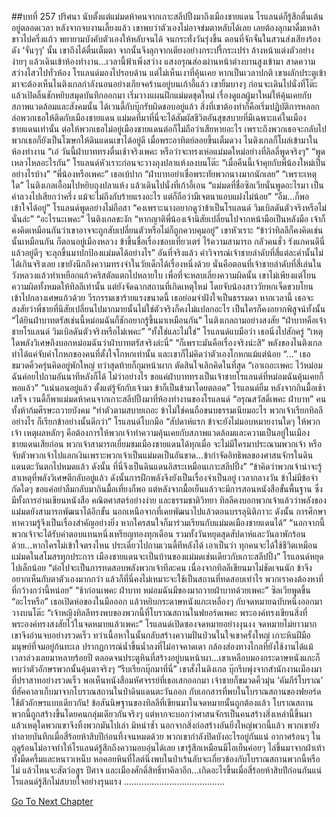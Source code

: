 ##บทที่ 257 ปริศนา
นับตั้งแต่แม่มดห้าคนจากเกาะสลีปปิ้งมาถึงเมืองชายแดน โรแลนด์ก็รู้สึกตื่นเต้นอยู่ตลอดเวลา หลังจากจบงานเลี้ยงแล้ว เขาพบว่าตัวเองไม่อาจข่มตาหลับได้เลย เลยต้องลุกมาดื่มเหล้าขาวไปครึ่งแก้ว พยายามบังคับตัวเองให้หลับจนได้
จนกระทั่งวันรุ่งขึ้น ตอนที่จักจั่นในสวนส่งเสียงร้องดัง ‘จั่นๆๆ’ นั้น เขาถึงได้ตื่นเต็มตา จากนั้นจึงลุกจากเตียงอย่างกระปรี้กระเปร่า ล้างหน้าแต่งตัวอย่างง่ายๆ แล้วเดินเข้าห้องทำงาน...เวลานี้ฟ้าเพิ่งสว่าง แสงอรุณส่องผ่านหน้าต่างบานสูงเข้ามา สาดความสว่างไสวไปทั่วห้อง
โรแลนด์มองไปรอบด้าน แต่ไม่เห็นเงาที่คุ้นเคย หากเป็นเวลาปกติ เขาผลักประตูเข้ามาจะต้องเห็นไนติงเกลกำลังนอนอย่างเกียจคร้านอยู่บนเก้าอี้แล้ว เขายิ้มบางๆ ก่อนจะเดินไปนั่งที่โต๊ะ แล้วเปิดลิ้นชักหยิบสมุดบันทึกออกมา เริ่มวางแผนฝึกแม่มดชุดใหม่
เรื่องดูแลผู้มาใหม่ให้คุ้นเคยกับสภาพแวดล้อมและสังคมนั้น ได้เวนดี้กับบุ๊กรับผิดชอบอยู่แล้ว สิ่งที่เขาต้องทำก็คือเริ่มปฏิบัติการหลอกล่อพวกเธอให้ติดกับเมืองชายแดน แม่มดที่มาที่นี่จะได้สัมผัสชีวิตอันสุขสบายที่มีเฉพาะแค่ในเมืองชายแดนเท่านั้น ต่อให้พวกเธอไม่อยู่เมืองชายแดนต่อก็ไม่ถือว่าเสียหายอะไร เพราะถึงพวกเธอจะกลับไป พวกเธอก็ยังเป็นโฆษกให้ดินแดนเขาได้อยู่ดี
เมื่อพระอาทิตย์ลอยขึ้นเต็มดวง ไนติงเกลก็โผล่เข้ามาในห้องทำงาน “เอ๋ วันนี้ฝ่าบาททรงตื่นเช้าจริงเพคะ หรือว่าจะทรงเห่อแม่มดใหม่อย่างที่ลิลลี่พูดจริงๆ”
“พูดเหลวไหลอะไรกัน” โรแลนด์หัวเราะก่อนจะวางถุงปลาแห้งลงบนโต๊ะ “เมื่อคืนนี้เจ้าคุยกับพี่น้องใหม่เป็นอย่างไรบ้าง”
“พี่น้องหรือเพคะ” เธอเบ้ปาก “ฝ่าบาทอย่าเชื่อพระทัยพวกนางมากนักเลย”
“เพราะเหตุใด”
ไนติงเกลเอื้อมไปหยิบถุงปลาแห้ง แล้วเดินไปนั่งที่เก้าอี้เอน “แม่มดที่ชื่อซิลเวียนั่นพูดอะไรมา เป็นคำลวงไปเสียกว่าครึ่ง แม้จะไม่ถึงกับร้ายแรงอะไร แต่ก็ถือว่ามีเจตนาแอบแฝงไม่น้อย”
“อืม...ก็พอเข้าใจได้อยู่” โรแลนด์พูดอย่างไม่ถือสา “คงเพราะนางอยากดูว่าข้าเป็นโรแลนด์ วิมเบิลดันตัวจริงหรือไม่นั่นล่ะ”
“อะไรนะเพคะ” ไนติงเกลชะงัก
“หากญาติพี่น้องเจ้านิสัยเปลี่ยนไปจากหน้ามือเป็นหลังมือ เจ้าก็คงคิดเหมือนกันว่าเขาอาจจะถูกสับเปลี่ยนตัวหรือไม่ก็ถูกควบคุมอยู่” เขาหัวเราะ “ข้าว่าทิลลีก็คงคิดเช่นนั้นเหมือนกัน ก็ตอนอยู่เมืองหลวง ข้าขึ้นชื่อเรื่องชอบเที่ยวเตร่ ไร้ความสามารถ กลัวคนชั่ว รังแกคนดีนี่ แล้วอยู่ดีๆ จะลุกขึ้นมาปกป้องแม่มดได้อย่างไร”
อันที่จริงแล้ว คำวิจารณ์เจ้าชายลำดับที่สี่แต่ละคำนั้นไม่ได้เกินจริงเลย เขายังนึกถึงความทรงจำในวัยเด็กได้เรื่องหนึ่งด้วย นั่นคือตอนที่เจ้าชายลำดับที่สี่เล่นในวังหลวงแล้วทำเหยือกแก้วคริสตัลแตกไปหลายใบ เพื่อที่จะหลบเลี่ยงความผิดนั้น เขาไม่เพียงแต่โยนความผิดทั้งหมดให้ทิลลีเท่านั้น แต่ยังจัดฉากสถานที่เกิดเหตุใหม่ โดยจับน้องสาววัยหกเจ็ดขวบโยนเข้าไปกลางเศษแก้วด้วย วีรกรรมเขาร้ายแรงขนาดนี้ เธอย่อมจำฝังใจเป็นธรรมดา หากเวลานี้ เธอจะสงสัยว่าพี่ชายที่นิสัยเปลี่ยนไปมากมายนั้นไม่ใช่ตัวจริงก็คงไม่แปลกอะไร เป็นใครก็คงอยากพิสูจน์ทั้งนั้น
“ได้ยินฝ่าบาทตรัสเช่นนี้หม่อมฉันก็ชักอยากรู้ขึ้นมาเหมือนกัน” ไนติงเกลถามอย่างสงสัย “ฝ่าบาทคือเจ้าชายโรแลนด์ วิมเบิลดันตัวจริงหรือไม่เพคะ”
“ทั้งใช่และไม่ใช่” โรแลนด์แบมือว่า
เธอนิ่งไปสักครู่ “เหตุใดพลังวิเศษถึงบอกหม่อมฉันว่าฝ่าบาทตรัสจริงล่ะนี่”
“ก็เพราะมันคือเรื่องจริงน่ะสิ” พลังของไนติงเกลทำได้แค่จับคำโกหกของคนที่ตั้งใจโกหกเท่านั้น และเขาก็ไม่คิดว่าตัวเองโกหกแม้แต่น้อย
“...” เธอขมวดคิ้วครุ่นคิดอยู่พักใหญ่ ทว่าสุดท้ายก็กุมหน้าผาก ตัดสินใจเลิกคิดในที่สุด “เอาเถอะเพคะ ไว้หม่อมฉันค่อยไปถามอันนาทีหลังก็ได้ ไม่ว่าอย่างไร ขอแค่ฝ่าบาททรงเป็นเจ้าชายโรแลนด์ที่หม่อมฉันคุ้นเคยก็พอแล้ว”
“แน่นอนอยู่แล้ว ตั้งแต่รู้จักกับเจ้ามา ข้าก็เป็นข้ามาโดยตลอด” โรแลนด์ยิ้ม
หลังจากกินมื้อเช้าเสร็จ เวนดี้ก็พาแม่มดห้าคนจากเกาะสลีปปิ้งมาที่ห้องทำงานของโรแลนด์
“อรุณสวัสดิ์เพคะ ฝ่าบาท” คนทั้งห้าก้มศีรษะถวายบังคม
“ทำตัวตามสบายเถอะ ข้าไม่ใช่คนถือขนบธรรมเนียมอะไร พวกเจ้าเรียกทิลลีอย่างไร ก็เรียกข้าอย่างนั้นดีกว่า” โรแลนด์โบกมือ “สัปดาห์แรก ข้าจะยังไม่มอบหมายงานใดๆ ให้พวกเจ้า เหตุผลหลักๆ คือต้องการให้พวกเจ้าทำความคุ้นเคยกับสภาพแวดล้อมและความเป็นอยู่ในเมืองชายแดนเสียก่อน พวกเจ้าสามารถเยี่ยมชมเมืองชายแดนได้ทุกเมื่อ จะไม่มีใครมาประณามพวกเจ้า หรือจับตัวพวกเจ้าไปแลกเงินเพราะพวกเจ้าเป็นแม่มดเป็นอันขาด...ข้ากำจัดอิทธิพลของศาสนจักรในดินแดนตะวันตกไปหมดแล้ว ดังนั้น ที่นี่จึงเป็นดินแดนอิสระเหมือนเกาะสลีปปิ้ง”
“ข้าคิดว่าพวกเจ้าน่าจะรู้สาเหตุที่พลังวิเศษตีกลับอยู่แล้ว ดังนั้นการฝึกพลังจึงยังเป็นเรื่องจำเป็นอยู่ เวลากลางวัน ข้าไม่มีข้อจำกัดใดๆ ขอแค่อย่าลืมกลับมากินมื้อเที่ยงก็พอ แต่หลังจากมื้อเย็นแล้วจะมีการสอนหนังสือขั้นพื้นฐาน ซึ่งมีทั้งการอ่านเขียนหนังสือ คณิตศาสตร์อย่างง่าย และธรรมชาติวิทยา ทิลลีคงบอกพวกเจ้าแล้วว่าพลังของแม่มดยังสามารถพัฒนาได้อีกขั้น นอกเหนือจากที่เคยพัฒนาไปแล้วตอนบรรลุนิติภาวะ ดังนั้น การศึกษาหาความรู้จึงเป็นเรื่องสำคัญอย่างยิ่ง หากใครสนใจก็มาร่วมเรียนกับแม่มดเมืองชายแดนได้”
“นอกจากนี้ พวกเจ้าจะได้รับค่าตอบแทนหนึ่งเหรียญทองทุกเดือน รวมทั้งวันหยุดสุดสัปดาห์และวันลาพักร้อนด้วย...หากใครไม่เข้าใจตรงไหน ประเดี๋ยวไปถามเวนดี้ทีหลังได้ เอาเป็นว่า ทุกคนจะได้ใช้ชีวิตเหมือนแม่มดในสโมสรทุกประการ เมืองชายแดนจะเป็นบ้านของแม่มดเช่นเดียวกับเกาะสลีปปิ้ง” โรแลนด์หยุดไปเล็กน้อย “ต่อไปจะเป็นการทดสอบพลังพวกเจ้าทีละคน เนื่องจากทิลลีเขียนมาไม่ชัดเจนนัก ข้าจึงอยากเห็นกับตาตัวเองมากกว่า แล้วก็ที่นี่คงไม่เหมาะจะใช้เป็นสถานที่ทดสอบเท่าไร พวกเราคงต้องหาที่ที่กว้างกว่านี้หน่อย”
“ช้าก่อนเพคะ ฝ่าบาท หม่อมฉันมีของมาถวายฝ่าบาทด้วยเพคะ” ซิลเวียพูดขึ้น
“อะไรหรือ”
เธอเปิดห่อของในมือออก แล้วหยิบกระดาษหนังแกะเหลืองๆ กับจดหมายฉบับหนึ่งออกมาวางบนโต๊ะ “เจ้าหญิงทิลลีทรงพบของพวกนี้ที่โบราณสถานในฟยอร์ดเพคะ พระองค์ทรงเขียนสิ่งที่พระองค์ทรงสงสัยไว้ในจดหมายแล้วเพคะ”
โรแลนด์เปิดซองจดหมายอย่างงุนงง จดหมายไม่ยาวมาก เขาจึงอ่านจบอย่างรวดเร็ว ทว่าเนื้อหาในนั้นกลับสร้างความปั่นป่วนในใจเขาครั้งใหญ่
เกาะหินฝีมือมนุษย์ที่จมอยู่ก้นทะเล ปรากฏการณ์น้ำขึ้นน้ำลงที่ไม่อาจคาดเดา กล้องส่องทางไกลที่ยังใช้งานได้แม้เวลาล่วงเลยมาหลายร้อยปี ตลอดจนประตูหินที่สร้างอยู่บนหน้าผา...เขาเหลือบมองกระดาษหนังแกะก็พบว่าตัวอักษรพวกนั้นคุ้นตาจริงๆ
“รีบเรียกบุ๊กมาที่นี่” เขาสั่งไนติงเกล
บุ๊กรีบพุ่งจากสำนักงานเมืองมาที่ปราสาทอย่างรวดเร็ว พอเห็นหนังสือมหัศจรรย์ที่เธอเสกออกมา เจ้าชายก็ขมวดคิ้วมุ่น
‘คัมภีร์โบราณ’ ที่ฮัคคาลาเก็บมาจากโบราณสถานในป่าดินแดนตะวันออก กับเอกสารที่พบในโบราณสถานของฟยอร์ดใช้ตัวอักษรแบบเดียวกัน! ข้อสันนิษฐานของทิลลีที่เขียนมาในจดหมายนั้นถูกต้องแล้ว โบราณสถานพวกนี้ถูกสร้างขึ้นโดยคนกลุ่มเดียวกันจริงๆ
แต่หากจะบอกว่าศาสนจักรเป็นคนสร้างสิ่งเหล่านี้ขึ้นมา แล้วเหตุใดพวกเขาจึงทิ้งพวกมันไปเล่า มิหนำซ้ำ นอกจากสิ่งก่อสร้างอันยิ่งใหญ่พวกนี้แล้ว พวกเขายังทำลายบันทึกเมื่อสี่ร้อยห้าสิบปีก่อนทิ้งจนหมดด้วย พวกเขากำลังปิดบังอะไรอยู่กันแน่
อากาศร้อนๆ ในฤดูร้อนไม่อาจทำให้โรแลนด์รู้สึกถึงความอบอุ่นได้เลย เขารู้สึกเหมือนมีไอเย็นค่อยๆ ไล่ขึ้นมาจากฝ่าเท้า ทั้งมืดครึ้มและหนาวเหน็บ
หอคอยหินที่ไลต์นิ่งพบในป่าเร้นลับจะเกี่ยวข้องกับโบราณสถานพวกนี้หรือไม่ แล้วไหนจะสัตว์อสูร ปีศาจ และเมืองศักดิ์สิทธิ์ทาคิลาอีก...เกิดอะไรขึ้นเมื่อสี่ร้อยห้าสิบปีก่อนกันแน่ โรแลนด์รู้สึกไม่สบายใจอย่างรุนแรง
........................................



[Go To Next Chapter]( ./170.md)